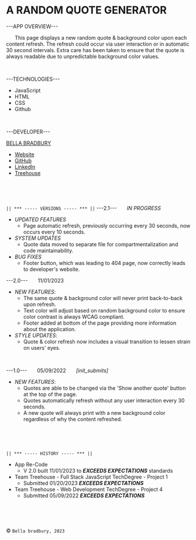 # A RANDOM QUOTE GENERATOR


---APP OVERVIEW---

  &nbsp; &nbsp; &nbsp; This page displays a new random quote & background color upon each content refresh. The refresh could occur via user interaction or in automatic 30 second intervals. Extra care has been taken to ensure that the quote is always readable due to unpredictable background color values.

</br>

---TECHNOLOGIES---
  - JavaScript
  - HTML
  - CSS
  - Github

</br>

---DEVELOPER---

[BELLA BRADBURY](https://bellabradbury.github.io/)
  - [Website](https://bellabradbury.github.io/)
  - [GitHub](https://github.com/bellabradbury)
  - [LinkedIn](https://www.linkedin.com/in/bella-bradbury/)
  - [Treehouse](https://teamtreehouse.com/profiles/bellabradbury)

</br>
</br>
</br>

`|| *** ----- VERSIONS ----- *** ||`
---2.1--- &nbsp; &nbsp; &nbsp; *IN PROGRESS*
  - *UPDATED FEATURES*
    - Page automatic refresh, previously occurring every 30 seconds, now occurs every 10 seconds.
  - *SYSTEM UPDATES*
    - Quote data moved to separate file for compartmentalization and code maintainability.
  - *BUG FIXES*
    - Footer button, which was leading to 404 page, now correctly leads to developer's website.

---2.0--- &nbsp; &nbsp; &nbsp; 11/01/2023
  - *NEW FEATURES*: 
    - The same quote & background color will never print back-to-back upon refresh.
    - Text color will adjust based on random background color to ensure color contrast is always WCAG compliant. 
    - Footer added at bottom of the page providing more information about the application.
  - *STYLE UPDATES*: 
    - Quote & color refresh now includes a visual transition to lessen strain on users' eyes.

</br>

---1.0--- &nbsp; &nbsp; &nbsp; 05/09/2022 &nbsp; &nbsp; &nbsp; *[init_submits]*
  - *NEW FEATURES*: 
    - Quotes are able to be changed via the 'Show another quote' button at the top of the page.
    - Quotes automatically refresh without any user interaction every 30 seconds.
    - A new quote will always print with a new background color regardless of why the content refreshed.

</br>
</br>
</br>

`|| *** ----- HISTORY ----- *** ||`

- App Re-Code
  - V 2.0 built 11/01/2023 to ***EXCEEDS EXPECTATIONS*** standards
- Team Treehouse - Full Stack JavaScript TechDegree - Project 1
  - Submitted 01/20/2023 ***EXCEEDS EXPECTATIONS***
- Team Treehouse - Web Development TechDegree - Project 4
  - Submitted 05/09/2022 ***EXCEEDS EXPECTATIONS***

</br>
</br>
</br>

&copy; `Bella bradbury, 2023`